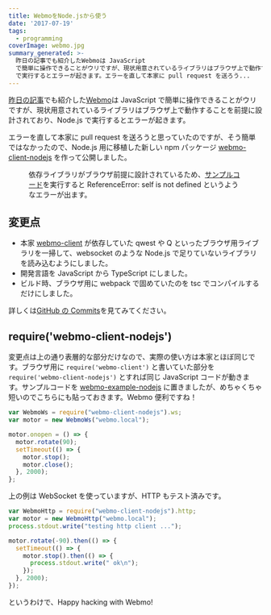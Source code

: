 ```yaml
---
title: WebmoをNode.jsから使う
date: '2017-07-19'
tags:
  - programming
coverImage: webmo.jpg
summary_generated: >-
  昨日の記事でも紹介したWebmoは JavaScript
  で簡単に操作できることがウリですが、現状用意されているライブラリはブラウザ上で動作することを前提に設計されており、Node.js
  で実行するとエラーが起きます。エラーを直して本家に pull request を送ろう...
---
```


[昨日の記事](https://junkato.jp/ja/blog/2017/07/19/webmo/)でも紹介した[Webmo](http://webmo.io/)は JavaScript で簡単に操作できることがウリですが、現状用意されているライブラリはブラウザ上で動作することを前提に設計されており、Node.js で実行するとエラーが起きます。

エラーを直して本家に pull request を送ろうと思っていたのですが、そう簡単ではなかったので、Node.js 用に移植した新しい npm パッケージ [webmo-client-nodejs](https://www.npmjs.com/package/webmo-client-nodejs) を作って公開しました。

<figure className="center"><a href="/images/webmo-client-error.png"><img src="/images/webmo-client-error.png" alt="" /></a><figcaption>依存ライブラリがブラウザ前提に設計されているため、<a href="https://github.com/arcatdmz/webmo-example-nodejs/blob/master/index.orig.js">サンプルコード</a>を実行すると  
ReferenceError: self is not defined というようなエラーが出ます。</figcaption></figure>

## 変更点

- 本家 [webmo-client](https://github.com/cidreixd/webmo-library-javascript) が依存していた qwest や Q といったブラウザ用ライブラリを一掃して、websocket のような Node.js で足りていないライブラリを読み込むようにしました。
- 開発言語を JavaScript から TypeScript にしました。
- ビルド時、ブラウザ用に webpack で固めていたのを tsc でコンパイルするだけにしました。

詳しくは[GitHub の Commits](https://github.com/arcatdmz/webmo-library-nodejs/commits/master)を見てみてください。

## require('webmo-client-nodejs')

変更点は上の通り表層的な部分だけなので、実際の使い方は本家とほぼ同じです。ブラウザ用に `require('webmo-client')` と書いていた部分を `require('webmo-client-nodejs')` とすれば同じ JavaScript コードが動きます。サンプルコードを [webmo-example-nodejs](https://github.com/arcatdmz/webmo-example-nodejs) に置きましたが、めちゃくちゃ短いのでこちらにも貼っておきます。Webmo 便利ですね！

```javascript
var WebmoWs = require("webmo-client-nodejs").ws;
var motor = new WebmoWs("webmo.local");

motor.onopen = () => {
  motor.rotate(90);
  setTimeout(() => {
    motor.stop();
    motor.close();
  }, 2000);
};
```

上の例は WebSocket を使っていますが、HTTP もテスト済みです。

```javascript
var WebmoHttp = require("webmo-client-nodejs").http;
var motor = new WebmoHttp("webmo.local");
process.stdout.write("testing http client ...");

motor.rotate(-90).then(() => {
  setTimeout(() => {
    motor.stop().then(() => {
      process.stdout.write(" ok\n");
    });
  }, 2000);
});
```

というわけで、Happy hacking with Webmo!
